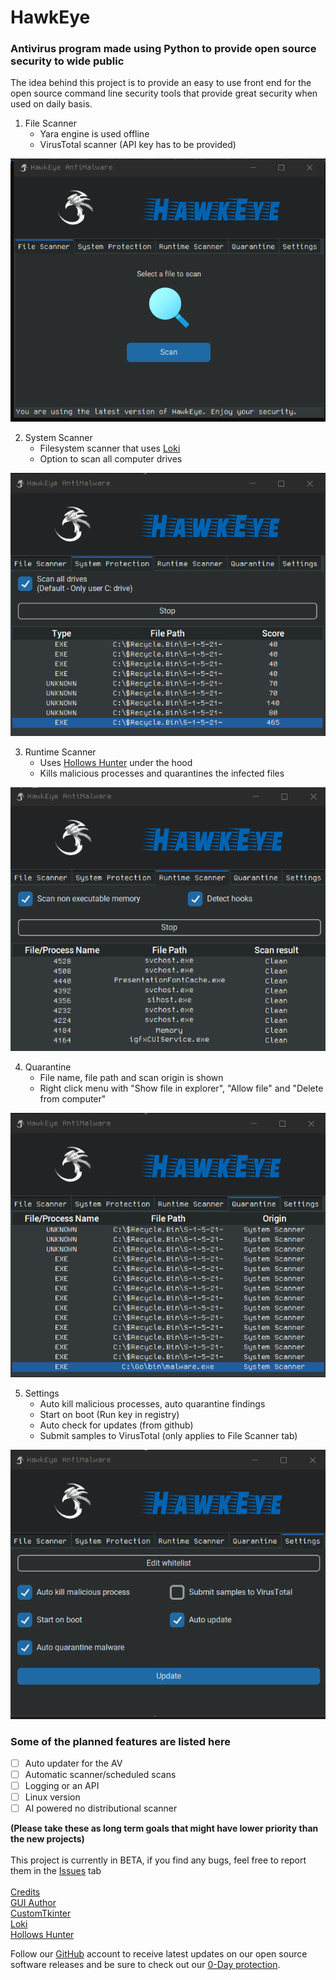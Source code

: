 # HawkEye

### Antivirus program made using Python to provide open source security to wide public<br>

The idea behind this project is to provide an easy to use front end for the open source command line security tools that provide great security when used on daily basis.
<br>
1. File Scanner
   - Yara engine is used offline
   - VirusTotal scanner (API key has to be provided)
<img src='screens/filescanner.png' />

2. System Scanner
   - Filesystem scanner that uses <a href='https://github.com/Neo23x0/Loki'>Loki</a>
   - Option to scan all computer drives
<img src='screens/systemprotection.png' />

3. Runtime Scanner
   - Uses <a href='https://github.com/hasherezade/hollows_hunter'>Hollows Hunter</a> under the hood
   - Kills malicious processes and quarantines the infected files
<img src='screens/runtimescanner.png' />

4. Quarantine
   - File name, file path and scan origin is shown
   - Right click menu with "Show file in explorer", "Allow file" and "Delete from computer"
<img src='screens/quarantine.png' />

5. Settings
   - Auto kill malicious processes, auto quarantine findings
   - Start on boot (Run key in registry)
   - Auto check for updates (from github)
   - Submit samples to VirusTotal (only applies to File Scanner tab)
<img src='screens/settings.png' />

### Some of the planned features are listed here
- [ ] Auto updater for the AV
- [ ] Automatic scanner/scheduled scans
- [ ] Logging or an API
- [ ] Linux version
- [ ] AI powered no distributional scanner

<b>(Please take these as long term goals that might have lower priority than the new projects)</b><br>
<br>
This project is currently in BETA, if you find any bugs, feel free to report them in the <a href='https://github.com/DivineSoftware/HawkEye/issues'>Issues</a> tab
<br><br>
<u>Credits</u><br>
<a href='https://github.com/CroatianApoxyomenos'>GUI Author</a><br>
<a href='https://github.com/TomSchimansky/CustomTkinter'>CustomTkinter</a><br>
<a href='https://github.com/Neo23x0/Loki'>Loki</a><br>
<a href='https://github.com/hasherezade/hollows_hunter'>Hollows Hunter</a><br>

Follow our <a href='https://github.com/DivineSoftware'>GitHub</a> account to receive latest updates on our open source software releases and be sure to check out our <a href='https://thedivine.one/products/cybarrier/index.html'>0-Day protection</a>.
